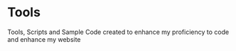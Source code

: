 # Tools
Tools, Scripts and Sample Code created to enhance my proficiency to code and enhance my website 
